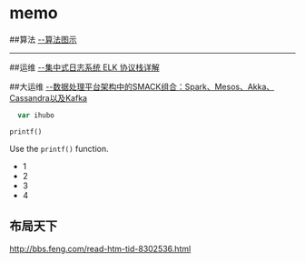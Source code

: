# memo

##算法
[\-\-算法图示](http://www.cs.usfca.edu/~galles/visualization/Algorithms.html "Title")

---

##运维
[\-\-集中式日志系统 ELK 协议栈详解](https://www.ibm.com/developerworks/cn/opensource/os-cn-elk/  "Title")


##大运维
[\-\-数据处理平台架构中的SMACK组合：Spark、Mesos、Akka、Cassandra以及Kafka](http://blog.dataman-inc.com/untitled-23/  "Title")

```javascript
  var ihubo
```

    printf()
    
Use the `printf()` function.

* 1
* 2
* 3
* 4
## 布局天下
http://bbs.feng.com/read-htm-tid-8302536.html 